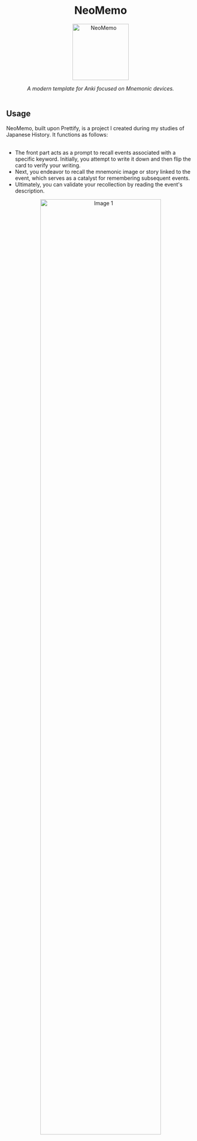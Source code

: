 <h1 align="center">
	NeoMemo
</h1>

<p align="center">
  <img src="https://github.com/riceset/philo-forgot/assets/48802655/ad6f7b17-db42-4fc9-b20e-398d9a75b100" alt="NeoMemo" width="150" height="150"/>
</p>
<div align="center">
<i>A modern template for Anki focused on Mnemonic devices.</i>
</div>
<br>
<h2>Usage</h2>
NeoMemo, built upon Prettify, is a project I created during my studies of Japanese History. It functions as follows:
<br><br>

- The front part acts as a prompt to recall events associated with a specific keyword. Initially, you attempt to write it down and then flip the card to verify your writing.
- Next, you endeavor to recall the mnemonic image or story linked to the event, which serves as a catalyst for remembering subsequent events.
- Ultimately, you can validate your recollection by reading the event's description.

<div align="center">
  <img src="https://github.com/riceset/NeoMnemo/assets/48802655/159edce4-5d57-40e9-8bdc-d24ffcfe08cd" alt="Image 1" style="width: 80%"/>
</div>
